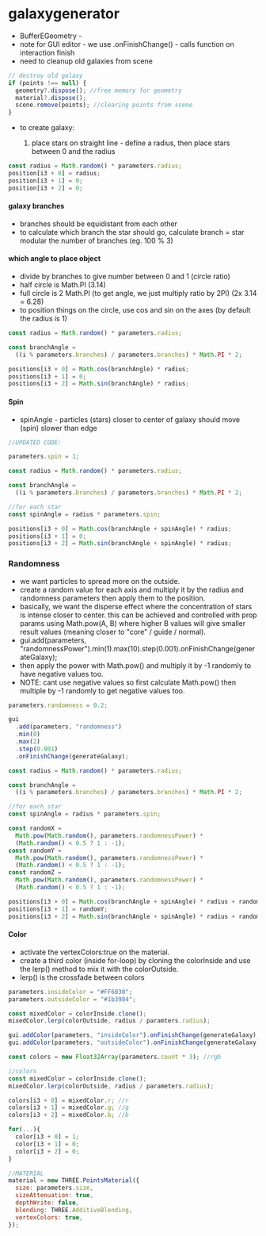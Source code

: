 # galaxygenerator

- BufferEGeometry -
- note for GUI editor - we use .onFinishChange() - calls function on interaction finish
- need to cleanup old galaxies from scene

```js
// destroy old galaxy
if (points !== null) {
  geometry?.dispose(); //free memory for geometry
  material?.dispose();
  scene.remove(points); //clearing points from scene
}
```

- to create galaxy:

  1. place stars on straight line - define a radius, then place stars between 0 and the radius

```js
const radius = Math.random() * parameters.radius;
position[i3 + 0] = radius;
position[i3 + 1] = 0;
position[i3 + 2] = 0;
```

#### galaxy branches

- branches should be equidistant from each other
- to calculate which branch the star should go, calculate branch = star modular the number of branches (eg. 100 % 3)

#### which angle to place object

- divide by branches to give number between 0 and 1 (circle ratio)
- half circle is Math.PI (3.14)
- full circle is 2 Math.PI (to get angle, we just multiply ratio by 2PI) (2x 3.14 = 6.28)
- to position things on the circle, use cos and sin on the axes (by default the radius is 1)

```js
const radius = Math.random() * parameters.radius;

const branchAngle =
  ((i % parameters.branches) / parameters.branches) * Math.PI * 2;

positions[i3 + 0] = Math.cos(branchAngle) * radius;
positions[i3 + 1] = 0;
positions[i3 + 2] = Math.sin(branchAngle) * radius;
```

#### Spin

- spinAngle - particles (stars) closer to center of galaxy should move (spin) slower than edge

```js
//UPDATED CODE:

parameters.spin = 1;

const radius = Math.random() * parameters.radius;

const branchAngle =
  ((i % parameters.branches) / parameters.branches) * Math.PI * 2;

//for each star
const spinAngle = radius * parameters.spin;

positions[i3 + 0] = Math.cos(branchAngle + spinAngle) * radius;
positions[i3 + 1] = 0;
positions[i3 + 2] = Math.sin(branchAngle + spinAngle) * radius;
```

### Randomness

- we want particles to spread more on the outside.
- create a random value for each axis and multiply it by the radius and randomness parameters then apply them to the position.
- basically, we want the disperse effect where the concentration of stars is intense closer to center.
  this can be achieved and controlled with prop params using Math.pow(A, B) where higher B values will give smaller result values (meaning closer to "core" / guide / normal).
- gui.add(parameters, "randomnessPower").min(1).max(10).step(0.001).onFinishChange(generateGalaxy);
- then apply the power with Math.pow() and multiply it by -1 randomly to have negative values too.
- NOTE: cant use negative values so first calculate Math.pow() then multiple by -1 randomly to get negative values too.

```jsx
parameters.randomness = 0.2;

gui
  .add(parameters, "randomness")
  .min(0)
  .max(2)
  .step(0.001)
  .onFinishChange(generateGalaxy);

const radius = Math.random() * parameters.radius;

const branchAngle =
  ((i % parameters.branches) / parameters.branches) * Math.PI * 2;

//for each star
const spinAngle = radius * parameters.spin;

const randomX =
  Math.pow(Math.random(), parameters.randomnessPower) *
  (Math.random() < 0.5 ? 1 : -1);
const randomY =
  Math.pow(Math.random(), parameters.randomnessPower) *
  (Math.random() < 0.5 ? 1 : -1);
const randomZ =
  Math.pow(Math.random(), parameters.randomnessPower) *
  (Math.random() < 0.5 ? 1 : -1);

positions[i3 + 0] = Math.cos(branchAngle + spinAngle) * radius + randomX;
positions[i3 + 1] = randomY;
positions[i3 + 2] = Math.sin(branchAngle + spinAngle) * radius + randomZ;
```

#### Color

- activate the vertexColors:true on the material.
- create a third color (inside for-loop) by cloning the colorInside and use the lerp() method to mix it with the colorOutside.
- lerp() is the crossfade between colors

```js
parameters.insideColor = "#FF6030";
parameters.outsideColor = "#1b3984";

const mixedColor = colorInside.clone();
mixedColor.lerp(colorOutside, radius / paramters.radius);

gui.addColor(parameters, "insideColor").onFinishChange(generateGalaxy);
gui.addColor(parameters, "outsideColor").onFinishChange(generateGalaxy);

const colors = new Float32Array(parameters.count * 3); //rgb

//colors
const mixedColor = colorInside.clone();
mixedColor.lerp(colorOutside, radius / parameters.radius);

colors[i3 + 0] = mixedColor.r; //r
colors[i3 + 1] = mixedColor.g; //g
colors[i3 + 2] = mixedColor.b; //b

for(...){
  color[i3 + 0] = 1;
  color[i3 + 1] = 0;
  color[i3 + 2] = 0;
}

//MATERIAL
material = new THREE.PointsMaterial({
  size: parameters.size,
  sizeAttenuation: true,
  depthWrite: false,
  blending: THREE.AdditiveBlending,
  vertexColors: true,
});
```
